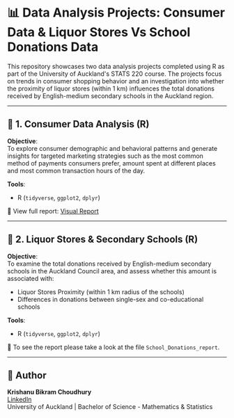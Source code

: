 # 📊 Data Analysis Projects: Consumer Data & Liquor Stores Vs School Donations Data

This repository showcases two data analysis projects completed using R as part of the University of Auckland's STATS 220 course. The projects focus on trends in consumer shopping behavior and an investigation into whether the proximity of liquor stores (within 1 km) influences the total donations received by English-medium secondary schools in the Auckland region.

---

## 🧾 1. Consumer Data Analysis (R)

**Objective**:  
To explore consumer demographic and behavioral patterns and generate insights for targeted marketing strategies such as the most common method of payments consumers prefer, amount spent at different places and most common transaction hours of the day.

**Tools**:  
- R (`tidyverse`, `ggplot2`, `dplyr`)

📄 View full report: [Visual Report](https://krishanu-choudhury.github.io/stats220/visual_data_story.html)

---

## 🏫 2. Liquor Stores & Secondary Schools (R)

**Objective**:  
To examine the total donations received by English-medium secondary schools in the Auckland Council area, and assess whether this amount is associated with:
- Liquor Stores Proximity (within 1 km radius of the schools)
- Differences in donations between single-sex and co-educational schools

**Tools**:  
- R (`tidyverse`, `ggplot2`, `dplyr`)

📄 To see the report please take a look at the file `School_Donations_report`.

---

## 👥 Author

**Krishanu Bikram Choudhury**  
[LinkedIn](https://www.linkedin.com/in/krishanu-bikram-choudhury-267914274/)  
University of Auckland | Bachelor of Science - Mathematics & Statistics
